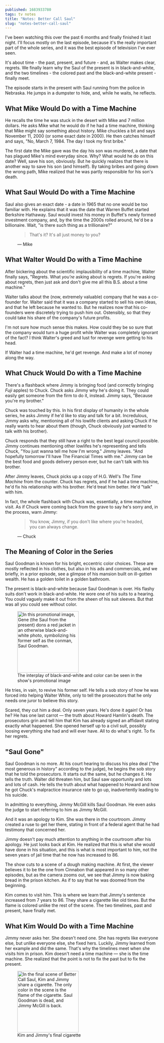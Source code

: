 ```yaml
---
published: 1683933780
tags: tv notes
title: "Notes: Better Call Saul"
slug: "notes-better-call-saul"
---
```



I've been watching this over the past 6 months and finally finished it last night. I'll focus mostly on the last episode, because it's the really important part of the whole series, and it was the best episode of television I've ever seen.

It's about time - the past, present, and future - and, as Walter makes clear, regrets. We finally learn why the Saul of the present is in black-and-white, and the two timelines - the colored past and the black-and-white present - finally meet.

The episode starts in the present with Saul running from the police in Nebraska. He jumps in a dumpster to hide, and, while he waits, he reflects.

## What Mike Would Do with a Time Machine

He recalls the time he was stuck in the desert with Mike and 7 million dollars. He asks Mike what he would do if he had a time machine, thinking that Mike might say something about history. Mike chuckles a bit and says November 11, 2000 (or some exact date in 2000). He then catches himself and says, "No, March 7, 1984. The day I took my first bribe."

The first date the Mike gave was the day his son was murdered, a date that has plagued Mike's mind everyday since. Why? What would he do on this date? Well, save his son, obviously. But he quickly realizes that there is another way to save his son (and himself). By taking bribes and going down the wrong path, Mike realized that he was partly responsible for his son's death.

## What Saul Would Do with a Time Machine

Saul also gives an exact date - a date in 1965 that no one would be too familiar with. He explains that it was the date that Warren Buffet started Berkshire Hathaway. Saul would invest his money in Buffet's newly formed investment company, and, by the time the 2000s rolled around, he'd be a billionaire. Wait, "is there such thing as a trillionaire?"

<figure class="blockquote">
    <blockquote>
        <p>That's it? It's all just money to you?</p>
    </blockquote>
    <figcaption>— Mike</figcaption>
</figure>

## What Walter Would Do with a Time Machine

After bickering about the scientific implausibility of a time machine, Walter finally says, "Regrets. What *you're* asking about is regrets. If you're asking about regrets, then just ask and don't give me all this B.S. about a time machine."

Walter talks about the (now, extremely valuable) company that he was a co-founder for. Walter said that it was a company started to sell his own ideas, and that he left because he wanted to. But he realizes now that his co-founders were discretely trying to push him out. Ostensibly, so that they could take his share of the company's future profits.

I'm not sure how much sense this makes. How could they be so sure that the company would turn a huge profit while Walter was completely ignorant of the fact?  I think Walter's greed and lust for revenge were getting to his head.

If Walter had a time machine, he'd get revenge. And make a lot of money along the way.

## What Chuck Would Do with a Time Machine

There's a flashback where Jimmy is bringing food (and correctly bringing *Fuji* apples) to Chuck. Chuck asks Jimmy why he's doing it. They could easily get someone from the firm to do it, instead. Jimmy says, "Because you're my brother."

Chuck was touched by this. In his first display of humanity in the whole series, he asks Jimmy if he'd like to stay and talk for a bit. Incredulous, Jimmy asks why, mentioning all of his lowlife clients and asking Chuck if he really wants to hear about them (though, Chuck obviously just wanted to talk with his brother).

Chuck responds that they still have a right to the best legal council possible. Jimmy continues mentioning other lowlifes he's representing and tells Chuck, "You just wanna tell me how I'm wrong." Jimmy leaves. "And hopefully tomorrow I'll have The Financial Times with me." Jimmy can be the best food and goods delivery person ever, but he can't talk with his brother.

After Jimmy leaves, Chuck picks up a copy of H.G. Well's *The Time Machine* from the counter. Chuck has regrets, and if he had a time machine, he'd fix his relationship with his brother. He'd treat him better. He'd "talk" with him.

In fact, the whole flashback with Chuck was, essentially, a time machine visit. As if Chuck were coming back from the grave to say he's sorry and, in the process, warn Jimmy:

<figure class="blockquote">
    <blockquote>
        <p>You know, Jimmy, if you don't like where you're headed, you can always change.</p>
    </blockquote>
    <figcaption>— Chuck</figcaption>
</figure>

## The Meaning of Color in the Series

Saul Goodman is known for his bright, eccentric color choices. These are mostly reflected in his clothes, but also in his ads and commercials, and we briefly, in a prior episode, see a glimpse of his mansion built on ill-gotten wealth. He has a golden toilet in a golden bathroom.

The present is black-and-white because Saul Goodman is over. His flashy suits don't work in black-and-white. He wore one of his suits to a hearing. You could vaguely make it out from the sheen of his suit sleeves. But that was all you could see without color.

<aside>
    <figure class="img">
        <img src="../assets/img/better-call-saul-cover.jpg"
                alt="In this promotional image, Gene (the Saul from the present) dons a red jacket in an otherwise black-and-white photo, symbolizing his former self as the conman, Saul Goodman."
                width="200"
                title="The interplay of black-and-white and color can be seen in the show's promotional image"/>
        <figcaption>The interplay of black-and-white and color can be seen in the show's promotional image</figcaption>
    </figure>
</aside>

He tries, in vain, to revive his former self. He tells a sob story of how he was forced into helping Walter White, only to tell the prosecutors that he only needs one juror to believe this story.

Scared, they cut him a deal. Only seven years. He's done it again! Or has he? He has one last carrot — the truth about Howard Hamlin's death. The prosecutors grin and tell him that Kim has already signed an affidavit stating exactly what happened. She opened herself up to a civil suit, possibly loosing everything she had and will ever have. All to do what's right. To fix her regrets.

## "Saul Gone"

Saul Goodman is no more. At his court hearing to discuss his plea deal ("the most generous in history" according to the judge), he begins the sob story that he told the prosecutors. It starts out the same, but he changes it. He tells the truth. Walter did threaten him, but Saul saw opportunity and lots and lots of cash. He tells the truth about what happened to Howard and how he got Chuck's malpractice insurance rate to go up, inadvertently leading to his suicide.

In admitting to everything, Jimmy McGill kills Saul Goodman. He even asks the judge to start referring to him as Jimmy McGill.

And it was an apology to Kim. She was there in the courtroom. Jimmy created a ruse to get her there, stating in front of a federal agent that he had testimony that concerned her.

Jimmy doesn't pay much attention to anything in the courtroom after his apology. He just looks back at Kim. He realized that this is what she would have done in his situation, and this is what is most important to him, not the seven years of jail time that he now has increased to 86.

The show cuts to a scene of a dough making machine. At first, the viewer believes it to be the one from Cinnabon that appeared in so many other episodes, but as the camera zooms out, we see that Jimmy is now baking bread in the prison kitchen. As if to say that he was doomed from the beginning.

Kim comes to visit him. This is where we learn that Jimmy's sentence increased from 7 years to 86. They share a cigarette like old times. But the flame is colored unlike the rest of the scene. The two timelines, past and present, have finally met.

## What Kim Would Do with a Time Machine

Jimmy never asks her. She doesn't need one. She has regrets like everyone else, but unlike everyone else, she fixed hers. Luckily, Jimmy learned from her example and did the same. That's why the timelines meet when she visits him in prison. Kim doesn't need a time machine — she is the time machine. She realized that the point is not to fix the past but to fix the present.

<aside>
    <figure>
        <img src="../assets/img/saul-gone.jpg"
                alt="In the final scene of Better Call Saul, Kim and Jimmy share a cigarette.  The only color in the scene is the flame of the cigarette.  Saul Goodman is dead, and Jimmy McGill is back."
                width="200"
                title="Kim and Jimmy's final cigarette"/>
        <figcaption>Kim and Jimmy's final cigarette</figcaption>
    </figure>
</aside>

